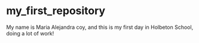 # my_first_repository
My name is Maria Alejandra coy, and this is my first day in Holbeton School, doing a lot of work! 

